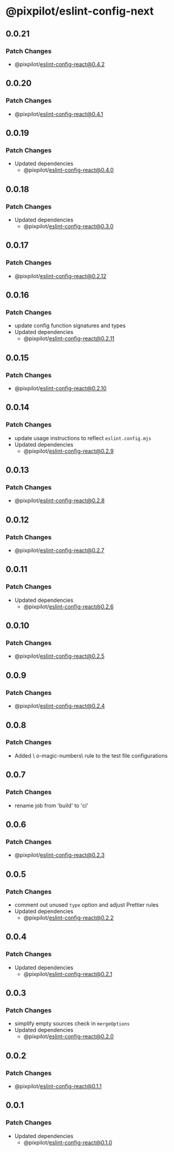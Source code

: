 # @pixpilot/eslint-config-next

## 0.0.21

### Patch Changes

- @pixpilot/eslint-config-react@0.4.2

## 0.0.20

### Patch Changes

- @pixpilot/eslint-config-react@0.4.1

## 0.0.19

### Patch Changes

- Updated dependencies
  - @pixpilot/eslint-config-react@0.4.0

## 0.0.18

### Patch Changes

- Updated dependencies
  - @pixpilot/eslint-config-react@0.3.0

## 0.0.17

### Patch Changes

- @pixpilot/eslint-config-react@0.2.12

## 0.0.16

### Patch Changes

- update config function signatures and types
- Updated dependencies
  - @pixpilot/eslint-config-react@0.2.11

## 0.0.15

### Patch Changes

- @pixpilot/eslint-config-react@0.2.10

## 0.0.14

### Patch Changes

- update usage instructions to reflect `eslint.config.mjs`
- Updated dependencies
  - @pixpilot/eslint-config-react@0.2.9

## 0.0.13

### Patch Changes

- @pixpilot/eslint-config-react@0.2.8

## 0.0.12

### Patch Changes

- @pixpilot/eslint-config-react@0.2.7

## 0.0.11

### Patch Changes

- Updated dependencies
  - @pixpilot/eslint-config-react@0.2.6

## 0.0.10

### Patch Changes

- @pixpilot/eslint-config-react@0.2.5

## 0.0.9

### Patch Changes

- @pixpilot/eslint-config-react@0.2.4

## 0.0.8

### Patch Changes

- Added \ o-magic-numbers\ rule to the test file configurations

## 0.0.7

### Patch Changes

- rename job from 'build' to 'ci'

## 0.0.6

### Patch Changes

- @pixpilot/eslint-config-react@0.2.3

## 0.0.5

### Patch Changes

- comment out unused `type` option and adjust Prettier rules
- Updated dependencies
  - @pixpilot/eslint-config-react@0.2.2

## 0.0.4

### Patch Changes

- Updated dependencies
  - @pixpilot/eslint-config-react@0.2.1

## 0.0.3

### Patch Changes

- simplify empty sources check in `mergeOptions`
- Updated dependencies
  - @pixpilot/eslint-config-react@0.2.0

## 0.0.2

### Patch Changes

- @pixpilot/eslint-config-react@0.1.1

## 0.0.1

### Patch Changes

- Updated dependencies
  - @pixpilot/eslint-config-react@0.1.0
